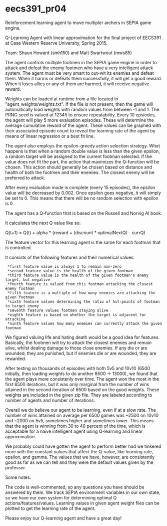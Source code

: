 # eecs391_pr04
Reinforcement learning agent to move multipler archers in SEPIA game engine.

Q-Learning Agent with linear approximation for the final project of EECS391 at Case Western Reserve University, Spring 2015.

Team: Shaun Howard (smh150) and Matt Swartwout (mws85)

The agent controls multiple footmen in the SEPIA game engine in order to attack and defeat the enemy footmen who have a
very intelligent attack system. The agent must be very smart to out-wit its enemies and defeat them. When it harms or defeats them successfully, it will get a good reward. When it loses allies or any of them are harmed, it will receive negative reward.

Weights can be loaded at runtime from a file located in "agent_weights/weights.txt".
If the file is not present, then the game will automatically load weights with random values from between -1 and 1.
The PRNG seed is valued at 12345 to ensure repeatability.
Every 10 epsiodes, the agent will play 5 more evaluation episodes. These will determine the average cumulative reward
of the agent. These values can be graphed with their associated episode count to reveal the learning rate of the agent by means of linear regression or a best fit line.

The agent also employs the epsilon-greedy action selection strategy. What happens is that when a random double value
is less than the given epsilon, a random target will be assigned to the current footman selected. If the value does 
not fit the part, the action that maximizes the Q-function will be chosen. This action should generally be chosen
based on distance and health of both the footmen and their enemies. The closest enemy will be preferred to attack. 

After every evaluation mode is complete (every 15 episodes), the epsilon value will be decreased by 0.002. Once epsilon
goes negative, it will simply be set to 0. This means that there will be no random selection with epsilon is 0.

The agent has a Q-function that is based on the Russell and Norvig AI book.

It calculates the next Q value like so:

Q(t+1) = Q(t) + alpha * (reward + (discount * optimalNextQ) - currQ)

The feature vector for this learning agent is the same for each footman that is controlled.

It consists of the following features and their numerical values:

	 *first feature value is always 1 to remain non-zero
	 *second feature value is the health of the given footman
	 *third feature value is the health of the given footman's enemy target, but negative
	 *fourth feature is valued from this footman attacking the closest enemy footman
	 *fifth feature is a multiple of how many enemies are attacking the given footman
	 *sixth feature values determining the ratio of hit-points of footman to target enemy
	 *seventh feature values footmen staying alive
	 *eighth feature is based on whether the target is adjacent for attacking
	 *ninth feature values how many enemies can currently attack the given footman
	 
We figured valuing life and hating death would be a good idea for features. Basically, the footmen will try to attack
the closest enemies and remain alive, whilst dealing damage to those close enemies. If any die or are wounded, they are punished, but if enemies die or are wounded, they are rewarded.

After testing on thousands of episodes with both 5v5 and 10v10 (6500 initially, then loading weights to do another 6500
-> 13000), we found that the agent plays more consistenly over time. The agent won the most in the first 6500 iterations, but it was only marginal from the number of wins attained in the second iteration of 6500 based on the good weights. These weights are included in the given zip file. They are labeled according to number of agents and number of iterations.

Overall we do believe our agent to be learning, even if at a slow rate. 
The number of wins attained on average per 6500 games was ~2500 on 10v10 and ~2000 on 5v5, sometimes higher and sometimes lower. This means that the agent is winning from 30 to 40 percent of the time, which is acceptable for 
a naive intelligent agent using Q-learning and linear approximation. 

We probably could have gotten the agent to perform better had we tinkered more with the constant values that affect the
Q-value, like learning rate, epsilon, and gamma. The values that we have, however, are consistently good as far as we
can tell and they were the default values given by the professor.

Some notes:

The code is well-commented, so any questions you have should be answered by them.
We track SEPIA environment variables in our own state, so we have our own system for determining optimal Q actions/features/values.
Learning values in given agent weight files can be plotted to get the learning rate of the agent.

Please enjoy our Q-learning agent and have a great day!
